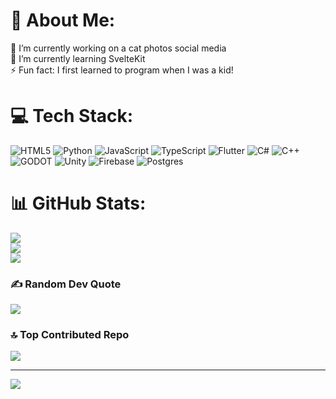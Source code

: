 # 💫 About Me:
🔭 I’m currently working on a cat photos social media<br>🌱 I’m currently learning SvelteKit<br>⚡ Fun fact: I first learned to program when I was a kid!


# 💻 Tech Stack:
![HTML5](https://img.shields.io/badge/html5-%23E34F26.svg?style=for-the-badge&logo=html5&logoColor=white) ![Python](https://img.shields.io/badge/python-3670A0?style=for-the-badge&logo=python&logoColor=ffdd54) ![JavaScript](https://img.shields.io/badge/javascript-%23323330.svg?style=for-the-badge&logo=javascript&logoColor=%23F7DF1E)  ![TypeScript](https://img.shields.io/badge/typescript-%23007ACC.svg?style=for-the-badge&logo=typescript&logoColor=white) ![Flutter](https://img.shields.io/badge/Flutter-%2302569B.svg?style=for-the-badge&logo=Flutter&logoColor=white) ![C#](https://img.shields.io/badge/c%23-%23239120.svg?style=for-the-badge&logo=csharp&logoColor=white) ![C++](https://img.shields.io/badge/c++-%2300599C.svg?style=for-the-badge&logo=c%2B%2B&logoColor=white) ![GODOT](https://img.shields.io/badge/godot-3582bb.svg?style=for-the-badge&logo=godot-engine&logoColor=white) ![Unity](https://img.shields.io/badge/unity-%23000000.svg?style=for-the-badge&logo=unity&logoColor=white) ![Firebase](https://img.shields.io/badge/firebase-a08021?style=for-the-badge&logo=firebase&logoColor=ffcd34) ![Postgres](https://img.shields.io/badge/postgres-%23316192.svg?style=for-the-badge&logo=postgresql&logoColor=white)
# 📊 GitHub Stats:
![](https://github-readme-stats.vercel.app/api?username=mine-tech-oficial&theme=gruvbox&hide_border=false&include_all_commits=true&count_private=true)<br/>
![](https://nirzak-streak-stats.vercel.app/?user=mine-tech-oficial&theme=gruvbox&hide_border=false)<br/>
![](https://github-readme-stats.vercel.app/api/top-langs/?username=mine-tech-oficial&theme=gruvbox&hide_border=false&include_all_commits=true&count_private=true&layout=compact)

### ✍️ Random Dev Quote
![](https://quotes-github-readme.vercel.app/api?type=horizontal&theme=gruvbox)

### 🔝 Top Contributed Repo
![](https://github-contributor-stats.vercel.app/api?username=mine-tech-oficial&limit=5&theme=gruvbox&combine_all_yearly_contributions=true)

---
[![](https://visitcount.itsvg.in/api?id=mine-tech-oficial&icon=0&color=0)](https://visitcount.itsvg.in)

<!-- Proudly created with GPRM ( https://gprm.itsvg.in ) -->
